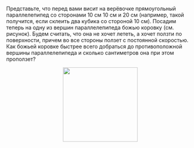 Представьте, что перед вами висит на верёвочке прямоугольный параллелепипед со сторонами 10 см 10 см и 20 см (например, такой получится, если склеить два кубика со стороной 10 см). Посадим теперь на одну из вершин параллелепипеда божью коровку (см. рисунок). Будем считать, что она не хочет лететь, а хочет ползти по поверхности, причем во все стороны ползет с постоянной скоростью. Как божьей коровке быстрее всего добраться до противоположной вершины параллелепипеда и сколько сантиметров она при этом проползет?
<p align="center"><img src="https://matol.nomomon.repl.co/http:&&matol.kz&images&10&rayon2017_9.jpg" height="200"></p>